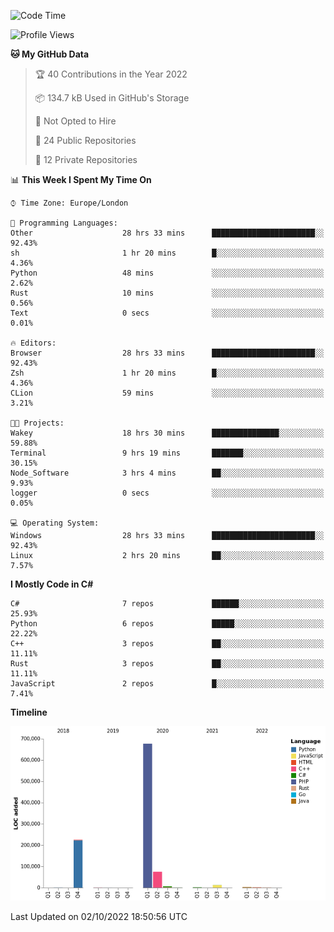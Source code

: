 <!--START_SECTION:waka-->
![Code Time](http://img.shields.io/badge/Code%20Time-282%20hrs%201%20min-blue)

![Profile Views](http://img.shields.io/badge/Profile%20Views-13-blue)

**🐱 My GitHub Data** 

> 🏆 40 Contributions in the Year 2022
 > 
> 📦 134.7 kB Used in GitHub's Storage 
 > 
> 🚫 Not Opted to Hire
 > 
> 📜 24 Public Repositories 
 > 
> 🔑 12 Private Repositories  
 > 
📊 **This Week I Spent My Time On** 

```text
⌚︎ Time Zone: Europe/London

💬 Programming Languages: 
Other                    28 hrs 33 mins      ███████████████████████░░   92.43% 
sh                       1 hr 20 mins        █░░░░░░░░░░░░░░░░░░░░░░░░   4.36% 
Python                   48 mins             ░░░░░░░░░░░░░░░░░░░░░░░░░   2.62% 
Rust                     10 mins             ░░░░░░░░░░░░░░░░░░░░░░░░░   0.56% 
Text                     0 secs              ░░░░░░░░░░░░░░░░░░░░░░░░░   0.01%

🔥 Editors: 
Browser                  28 hrs 33 mins      ███████████████████████░░   92.43% 
Zsh                      1 hr 20 mins        █░░░░░░░░░░░░░░░░░░░░░░░░   4.36% 
CLion                    59 mins             ░░░░░░░░░░░░░░░░░░░░░░░░░   3.21%

🐱‍💻 Projects: 
Wakey                    18 hrs 30 mins      ███████████████░░░░░░░░░░   59.88% 
Terminal                 9 hrs 19 mins       ███████░░░░░░░░░░░░░░░░░░   30.15% 
Node_Software            3 hrs 4 mins        ██░░░░░░░░░░░░░░░░░░░░░░░   9.93% 
logger                   0 secs              ░░░░░░░░░░░░░░░░░░░░░░░░░   0.05%

💻 Operating System: 
Windows                  28 hrs 33 mins      ███████████████████████░░   92.43% 
Linux                    2 hrs 20 mins       ██░░░░░░░░░░░░░░░░░░░░░░░   7.57%

```

**I Mostly Code in C#** 

```text
C#                       7 repos             ██████░░░░░░░░░░░░░░░░░░░   25.93% 
Python                   6 repos             █████░░░░░░░░░░░░░░░░░░░░   22.22% 
C++                      3 repos             ██░░░░░░░░░░░░░░░░░░░░░░░   11.11% 
Rust                     3 repos             ██░░░░░░░░░░░░░░░░░░░░░░░   11.11% 
JavaScript               2 repos             █░░░░░░░░░░░░░░░░░░░░░░░░   7.41%

```


**Timeline**

![Chart not found](https://raw.githubusercontent.com/Jirubizu/Jirubizu/master/charts/bar_graph.png) 


 Last Updated on 02/10/2022 18:50:56 UTC
<!--END_SECTION:waka-->